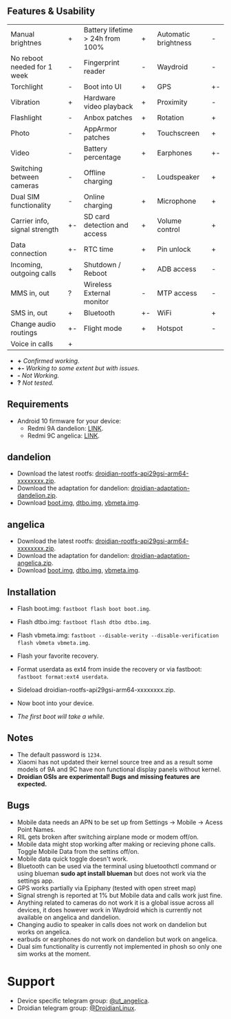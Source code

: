 ## Features & Usability

|                               	|    	|                                  	|    	|                      	|   	|
|-------------------------------	|----	|----------------------------------	|----	|----------------------	|---	|
| Manual brightnes              	|  + 	| Battery lifetime > 24h from 100% 	|  + 	| Automatic brightness  |  - 	|
| No reboot needed for 1 week      	|  - 	| Fingerprint reader  	                |  - 	| Waydroid		|  -	|
| Torchlight                    	|  - 	| Boot into UI                     	|  + 	| GPS                 	|  +- 	|
| Vibration                     	|  + 	| Hardware video playback          	|  + 	| Proximity          	|  - 	|
| Flashlight                    	|  - 	| Anbox patches                    	|  + 	| Rotation            	|  + 	|
| Photo                         	|  - 	| AppArmor patches                 	|  + 	| Touchscreen          	|  + 	|
| Video                         	|  - 	| Battery percentage               	|  + 	| Earphones           	|  +- 	|
| Switching between cameras     	|  - 	| Offline charging                 	|  - 	| Loudspeaker          	|  + 	|
| Dual SIM functionality        	|  - 	| Online charging                  	|  + 	| Microphone          	|  + 	|
| Carrier info, signal strength 	|  +- 	| SD card detection and access     	|  + 	| Volume control       	|  + 	|
| Data connection               	|  +- 	| RTC time                         	|  + 	| Pin unlock           	|  + 	|
| Incoming, outgoing calls      	|  + 	| Shutdown / Reboot                	|  + 	| ADB access          	|  - 	|
| MMS in, out                   	|  ? 	| Wireless External monitor        	|  - 	| MTP access           	|  - 	|
| SMS in, out                    	|  + 	| Bluetooth                        	|  +- 	| WiFi			|  +	|
| Change audio routings          	|  +-	| Flight mode                      	|  + 	| Hotspot		|  -	|
| Voice in calls                	|  + 	|

- **+** *Confirmed working.*
- **+-** *Working to some extent but with issues.*
- **-** *Not Working.*
- **?** *Not tested.*

## Requirements

- Android 10 firmware for your device:
  - Redmi 9A dandelion: [LINK](https://xiaomifirmwareupdater.com/archive/miui/dandelion/).
  - Redmi 9C angelica: [LINK](https://xiaomifirmwareupdater.com/archive/miui/angelica/).

## dandelion
- Download the latest rootfs:  [droidian-rootfs-api29gsi-arm64-xxxxxxxx.zip](https://github.com/droidian-images/rootfs-api29gsi-all/releases).
- Download the adaptation for dandelion: [droidian-adaptation-dandelion.zip](https://bardia.tech/droidian/droidian-adaptation-dandelion.zip).
- Download [boot.img](https://bardia.tech/droidian/boot-dandelion.img), [dtbo.img](https://bardia.tech/droidian/dtbo-dandelion.img), [vbmeta.img](https://bardia.tech/droidian/vbmeta-dandelion.img).

## angelica
- Download the latest rootfs:  [droidian-rootfs-api29gsi-arm64-xxxxxxxx.zip](https://github.com/droidian-images/rootfs-api29gsi-all/releases).
- Download the adaptation for dandelion: [droidian-adaptation-angelica.zip](https://bardia.tech/droidian/droidian-adaptation-angelica.zip).
- Download [boot.img](https://bardia.tech/droidian/boot-angelica.img), [dtbo.img](https://bardia.tech/droidian/dtbo-angelica.img), [vbmeta.img](https://bardia.tech/droidian/vbmeta-angelica.img).

## Installation
- Flash boot.img: `fastboot flash boot boot.img`.
- Flash dtbo.img: `fastboot flash dtbo dtbo.img`.
- Flash vbmeta.img: `fastboot --disable-verity --disable-verification flash vbmeta vbmeta.img`.
- Flash your favorite recovery.
- Format userdata as ext4 from inside the recovery or via fastboot: `fastboot format:ext4 userdata`.

- Sideload droidian-rootfs-api29gsi-arm64-xxxxxxxx.zip.
- Now boot into your device.
- *The first boot will take a while*.

## Notes
- The default password is `1234`.
- Xiaomi has not updated their kernel source tree and as a result some models of 9A and 9C have non functional display panels without kernel.
- **Droidian GSIs are experimental! Bugs and missing features are expected.**

## Bugs
- Mobile data needs an APN to be set up from Settings -> Mobile -> Acess Point Names.
- RIL gets broken after switching airplane mode or modem off/on.
- Mobile data might stop working after making or recieving phone calls. Toggle Mobile Data from the settins off/on.
- Mobile data quick toggle doesn't work.
- Bluetooth can be used via the terminal using bluetoothctl command or using blueman **sudo apt install blueman** but does not work via the settings app.
- GPS works partially via Epiphany (tested with open street map)
- Signal strengh is reported at 1% but Mobile data and calls work just fine.
- Anything related to cameras do not work it is a global issue across all devices, it does however work in Waydroid which is currently not available on angelica and dandelion.
- Changing audio to speaker in calls does not work on dandelion but works on angelica.
- earbuds or earphones do not work on dandelion but work on angelica.
- Dual sim functionality is currently not implemented in phosh so only one sim works at the moment.

# Support
- Device specific telegram group: [@ut_angelica](https://t.me/ut_angelica).
- Droidian telegram group: [@DroidianLinux](https://t.me/DroidianLinux).
